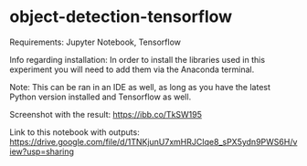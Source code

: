 # object-detection-tensorflow

Requirements: Jupyter Notebook, Tensorflow 

Info regarding installation: In order to install the libraries used in this experiment you will need to add them via the Anaconda terminal.

Note: This can be ran in an IDE as well, as long as you have the latest Python version installed and Tensorflow as well. 

Screenshot with the result: https://ibb.co/TkSW195

Link to this notebook with outputs: https://drive.google.com/file/d/1TNKjunU7xmHRJCIqe8_sPX5ydn9PWS6H/view?usp=sharing

